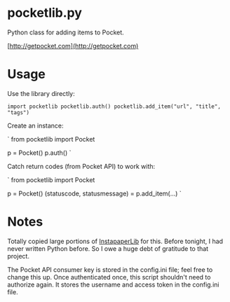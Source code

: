 pocketlib.py
=========

Python class for adding items to Pocket.

[http://getpocket.com](http://getpocket.com)

# Usage
Use the library directly:

`
import pocketlib
pocketlib.auth()
pocketlib.add_item("url", "title", "tags")
`

Create an instance:

`
from pocketlib import Pocket

p = Pocket()
p.auth()
`

Catch return codes (from Pocket API) to work with:

`
from pocketlib import Pocket

p = Pocket()
(statuscode, statusmessage) = p.add_item(...)
`

# Notes
Totally copied large portions of [InstapaperLib](https://github.com/mrtazz/InstapaperLibrary) for this. Before tonight, I had never written Python before. So I owe a huge debt of gratitude to that project. 

The Pocket API consumer key is stored in the config.ini file; feel free to change this up. Once authenticated once, this script shouldn't need to authorize again. It stores the username and access token in the config.ini file.